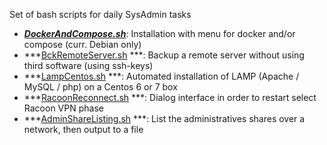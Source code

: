 Set of bash scripts for daily SysAdmin tasks

* ***[DockerAndCompose.sh](https://github.com/nvko-escoffier/SysAdmin-bash/blob/master/DockerAndCompose.sh)***: Installation with menu for docker and/or compose (curr. Debian only)
* ***[BckRemoteServer.sh](https://github.com/nvko-escoffier/SysAdmin-bash/blob/master/BckRemoteServer.sh) ***: Backup a remote server without using third software (using ssh-keys)
* ***[LampCentos.sh](https://github.com/nvko-escoffier/SysAdmin-bash/blob/master/LampCentos.sh) ***: Automated installation of LAMP (Apache / MySQL / php) on a Centos 6 or 7 box
* ***[RacoonReconnect.sh](https://github.com/nvko-escoffier/SysAdmin-bash/blob/master/RacoonReconnect.sh) ***: Dialog interface in order to restart select Racoon VPN phase
* ***[AdminShareListing.sh](https://github.com/nvko-escoffier/SysAdmin-bash/blob/master/AdminShareListing.sh) ***: List the administratives shares over a network, then output to a file
